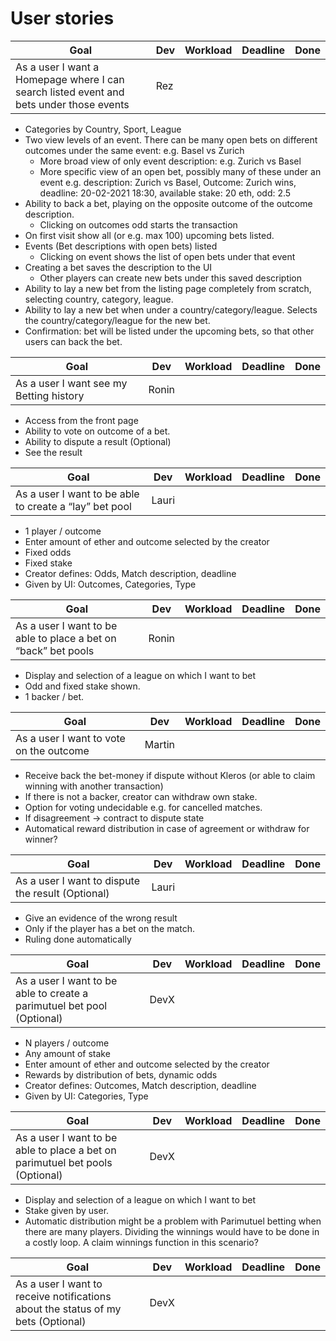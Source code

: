 # User stories

|Goal|Dev|Workload|Deadline|Done|
|----|---|--------|--------|----|
|As a user I want a Homepage where I can search listed event and bets under those events |Rez||||
- Categories by Country, Sport, League
- Two view levels of an event. There can be many open bets on different outcomes under the same event: e.g. Basel vs Zurich
  - More broad view of only event description: e.g. Zurich vs Basel
  - More specific view of an open bet, possibly many of these under an event e.g. description: Zurich vs Basel, Outcome: Zurich wins, deadline: 20-02-2021 18:30, available stake: 20 eth, odd: 2.5
- Ability to back a bet, playing on the opposite outcome of the outcome description.
  - Clicking on outcomes odd starts the transaction
- On first visit show all (or e.g. max 100) upcoming bets listed.
- Events (Bet descriptions with open bets) listed
  - Clicking on event shows the list of open bets under that event
- Creating a bet saves the description to the UI
  - Other players can create new bets under this saved description 
- Ability to lay a new bet from the listing page completely from scratch, selecting country, category, league.
- Ability to lay a new bet when under a country/category/league. Selects the country/category/league for the new bet.
- Confirmation: bet will be listed under the upcoming bets, so that other users can back the bet.

|Goal|Dev|Workload|Deadline|Done|
|----|---|--------|--------|----|
|As a user I want see my Betting history|Ronin||||
- Access from the front page
- Ability to vote on outcome of a bet.
- Ability to dispute a result (Optional)
- See the result

|Goal|Dev|Workload|Deadline|Done|
|----|---|--------|--------|----|
|As a user I want to be able to create a “lay” bet pool|Lauri||||
- 1 player / outcome
- Enter amount of ether and outcome selected by the creator
- Fixed odds
- Fixed stake
- Creator defines: Odds, Match description, deadline
- Given by UI: Outcomes, Categories, Type

|Goal|Dev|Workload|Deadline|Done|
|----|---|--------|--------|----|
|As a user I want to be able to place a bet on “back” bet pools|Ronin||||
- Display and selection of  a league on which I want to bet
- Odd and fixed stake shown.
- 1 backer / bet.

|Goal|Dev|Workload|Deadline|Done|
|----|---|--------|--------|----|
|As a user I want to vote on the outcome|Martin||||
- Receive back the bet-money if dispute without Kleros (or able to claim winning with another transaction)
- If there is not a backer, creator can withdraw own stake.
- Option for voting undecidable e.g. for cancelled matches.
- If disagreement -> contract to dispute state
- Automatical reward distribution in case of agreement or withdraw for winner?


|Goal|Dev|Workload|Deadline|Done|
|----|---|--------|--------|----|
|As a user I want to dispute the result (Optional)|Lauri||||
- Give an evidence of the wrong result
- Only if the player has a bet on the match.
- Ruling done automatically

|Goal|Dev|Workload|Deadline|Done|
|----|---|--------|--------|----|
|As a user I want to be able to create a parimutuel bet pool (Optional)|DevX||||
- N players / outcome
- Any amount of stake
- Enter amount of ether and outcome selected by the creator
- Rewards by distribution of bets, dynamic odds
- Creator defines: Outcomes, Match description, deadline
- Given by UI: Categories, Type

|Goal|Dev|Workload|Deadline|Done|
|----|---|--------|--------|----|
|As a user I want to be able to place a bet on parimutuel bet pools (Optional)|DevX||||
- Display and selection of  a league on which I want to bet
- Stake given by user.
- Automatic distribution might be a problem with Parimutuel betting when there are many players. Dividing the winnings would have to be done in a costly loop. A claim winnings function in this scenario?

|Goal|Dev|Workload|Deadline|Done|
|----|---|--------|--------|----|
|As a user I want to receive notifications about the status of my bets (Optional)|DevX||||
